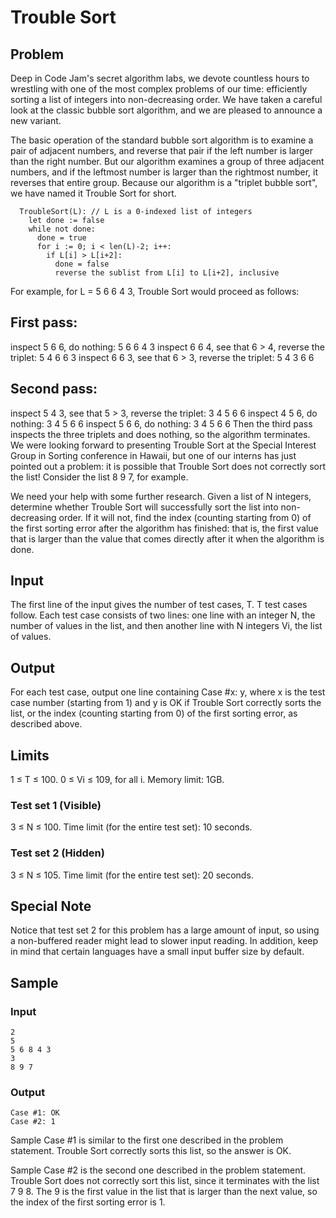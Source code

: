 # Trouble Sort

## Problem

Deep in Code Jam's secret algorithm labs, we devote countless hours to wrestling with one of the most complex problems of our time: efficiently sorting a list of integers into non-decreasing order. We have taken a careful look at the classic bubble sort algorithm, and we are pleased to announce a new variant.

The basic operation of the standard bubble sort algorithm is to examine a pair of adjacent numbers, and reverse that pair if the left number is larger than the right number. But our algorithm examines a group of three adjacent numbers, and if the leftmost number is larger than the rightmost number, it reverses that entire group. Because our algorithm is a "triplet bubble sort", we have named it Trouble Sort for short.

```
  TroubleSort(L): // L is a 0-indexed list of integers
    let done := false
    while not done:
      done = true
      for i := 0; i < len(L)-2; i++:
        if L[i] > L[i+2]:
          done = false
          reverse the sublist from L[i] to L[i+2], inclusive
```

For example, for L = 5 6 6 4 3, Trouble Sort would proceed as follows:

## First pass:

inspect 5 6 6, do nothing: 5 6 6 4 3
inspect 6 6 4, see that 6 > 4, reverse the triplet: 5 4 6 6 3
inspect 6 6 3, see that 6 > 3, reverse the triplet: 5 4 3 6 6

## Second pass:

inspect 5 4 3, see that 5 > 3, reverse the triplet: 3 4 5 6 6
inspect 4 5 6, do nothing: 3 4 5 6 6
inspect 5 6 6, do nothing: 3 4 5 6 6
Then the third pass inspects the three triplets and does nothing, so the algorithm terminates.
We were looking forward to presenting Trouble Sort at the Special Interest Group in Sorting conference in Hawaii, but one of our interns has just pointed out a problem: it is possible that Trouble Sort does not correctly sort the list! Consider the list 8 9 7, for example.

We need your help with some further research. Given a list of N integers, determine whether Trouble Sort will successfully sort the list into non-decreasing order. If it will not, find the index (counting starting from 0) of the first sorting error after the algorithm has finished: that is, the first value that is larger than the value that comes directly after it when the algorithm is done.

## Input

The first line of the input gives the number of test cases, T. T test cases follow. Each test case consists of two lines: one line with an integer N, the number of values in the list, and then another line with N integers Vi, the list of values.

## Output

For each test case, output one line containing Case #x: y, where x is the test case number (starting from 1) and y is OK if Trouble Sort correctly sorts the list, or the index (counting starting from 0) of the first sorting error, as described above.

## Limits

1 ≤ T ≤ 100.
0 ≤ Vi ≤ 109, for all i.
Memory limit: 1GB.

### Test set 1 (Visible)
3 ≤ N ≤ 100.
Time limit (for the entire test set): 10 seconds.

### Test set 2 (Hidden)
3 ≤ N ≤ 105.
Time limit (for the entire test set): 20 seconds.

## Special Note

Notice that test set 2 for this problem has a large amount of input, so using a non-buffered reader might lead to slower input reading. In addition, keep in mind that certain languages have a small input buffer size by default.

## Sample

### Input
```
2
5
5 6 8 4 3
3
8 9 7
```
### Output
```
Case #1: OK
Case #2: 1
```
Sample Case #1 is similar to the first one described in the problem statement. Trouble Sort correctly sorts this list, so the answer is OK.

Sample Case #2 is the second one described in the problem statement. Trouble Sort does not correctly sort this list, since it terminates with the list 7 9 8. The 9 is the first value in the list that is larger than the next value, so the index of the first sorting error is 1.
